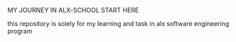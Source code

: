 MY JOURNEY IN ALX-SCHOOL START HERE

this repository is solely for my learning and task in alx software
engineering program
